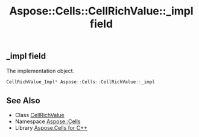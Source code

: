 ﻿---
title: Aspose::Cells::CellRichValue::_impl field
linktitle: _impl
second_title: Aspose.Cells for C++ API Reference
description: 'Aspose::Cells::CellRichValue::_impl field. The implementation object in C++.'
type: docs
weight: 1000
url: /cpp/aspose.cells/cellrichvalue/_impl/
---
## _impl field


The implementation object.

```cpp
CellRichValue_Impl* Aspose::Cells::CellRichValue::_impl
```

## See Also

* Class [CellRichValue](../)
* Namespace [Aspose::Cells](../../)
* Library [Aspose.Cells for C++](../../../)
